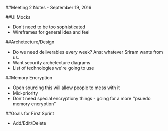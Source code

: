 ##Meeting 2 Notes - September 19, 2016

##UI Mocks
* Don't need to be too sophisticated 
* Wireframes for general idea and feel

##Archetecture/Design
* Do we need deliverables every week? Ans: whatever Sriram wants from us.
* Want security archetecture diagrams
* List of technologies we're going to use

##Memory Encryption
* Open sourcing this will allow people to mess with it
* Mid-priority
* Don't need special encryptiony things - going for a more "psuedo memory encryption"

##Goals for First Sprint
* Add/Edit/Delete
